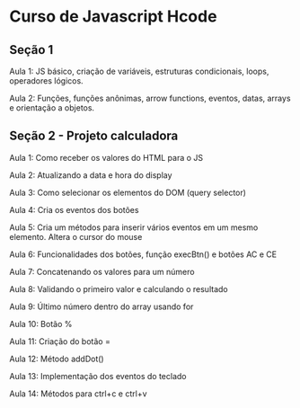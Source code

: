 # Curso de Javascript Hcode

## Seção 1
Aula 1: JS básico, criação de variáveis, estruturas condicionais, loops, operadores lógicos.

Aula 2: Funções, funções anônimas, arrow functions, eventos, datas, arrays e orientação a objetos.

## Seção 2 - Projeto calculadora
Aula 1: Como receber os valores do HTML para o JS

Aula 2: Atualizando a data e hora do display

Aula 3: Como selecionar os elementos do DOM (query selector)

Aula 4: Cria os eventos dos botões

Aula 5: Cria um métodos para inserir vários eventos em um mesmo elemento. Altera o cursor do mouse

Aula 6: Funcionalidades dos botões, função execBtn() e botões AC e CE

Aula 7: Concatenando os valores para um número

Aula 8: Validando o primeiro valor e calculando o resultado

Aula 9: Último número dentro do array usando for

Aula 10: Botão %

Aula 11: Criação do botão =

Aula 12: Método addDot()

Aula 13: Implementação dos eventos do teclado

Aula 14: Métodos para ctrl+c e ctrl+v